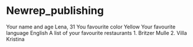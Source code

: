# Newrep_publishing

Your name and age                     Lena, 31
You favourite color                   Yellow
Your favourite language               English
A list of your favourite restaurants  1. Britzer Mulle
                                      2. Villa Kristina 
